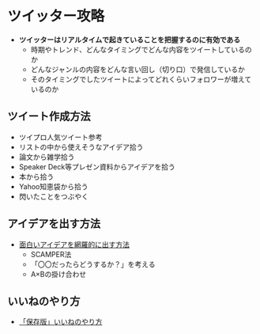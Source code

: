 # ツイッター攻略
- **ツイッターはリアルタイムで起きていることを把握するのに有効である**
　　
  - 時期やトレンド、どんなタイミングでどんな内容をツイートしているのか　
  - どんなジャンルの内容をどんな言い回し（切り口）で発信しているか　
  - そのタイミングでしたツイートによってどれくらいフォロワーが増えているのか

## ツイート作成方法
- ツイプロ人気ツイート参考
- リストの中から使えそうなアイデア拾う
- 論文から雑学拾う
- Speaker Deck等プレゼン資料からアイデアを拾う
- 本から拾う
- Yahoo知恵袋から拾う
- 閃いたことをつぶやく

## アイデアを出す方法
- [面白いアイデアを網羅的に出す方法](https://github.com/rensanrenren/twitter_hack/issues/1)
　
   - SCAMPER法
　
   - 「〇〇だったらどうするか？」を考える
　
   - A×Bの掛け合わせ

## いいねのやり方
- [「保存版」いいねのやり方](https://github.com/rensanrenren/twitter_hack/issues/2)
